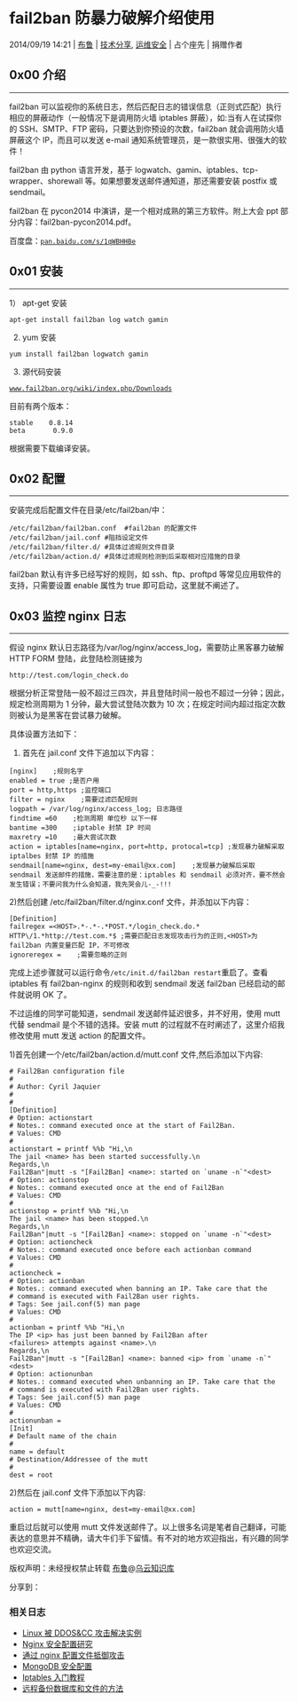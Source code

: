 # fail2ban 防暴力破解介绍使用

2014/09/19 14:21 | [布鲁](http://drops.wooyun.org/author/布鲁 "由 布鲁 发布") | [技术分享](http://drops.wooyun.org/category/tips "查看 技术分享 中的全部文章"), [运维安全](http://drops.wooyun.org/category/%e8%bf%90%e7%bb%b4%e5%ae%89%e5%85%a8 "查看 运维安全 中的全部文章") | 占个座先 | 捐赠作者

## 0x00 介绍

* * *

fail2ban 可以监视你的系统日志，然后匹配日志的错误信息（正则式匹配）执行相应的屏蔽动作（一般情况下是调用防火墙 iptables 屏蔽），如:当有人在试探你的 SSH、SMTP、FTP 密码，只要达到你预设的次数，fail2ban 就会调用防火墙屏蔽这个 IP，而且可以发送 e-mail 通知系统管理员，是一款很实用、很强大的软件！

fail2ban 由 python 语言开发，基于 logwatch、gamin、iptables、tcp-wrapper、shorewall 等。如果想要发送邮件通知道，那还需要安装 postfix 或 sendmail。

fail2ban 在 pycon2014 中演讲，是一个相对成熟的第三方软件。附上大会 ppt 部分内容：fail2ban-pycon2014.pdf。

百度盘：[`pan.baidu.com/s/1qWBHHBe`](http://pan.baidu.com/s/1qWBHHBe)

## 0x01 安装

* * *

1） apt-get 安装

```
apt-get install fail2ban log watch gamin 
```

2) yum 安装

```
yum install fail2ban logwatch gamin 
```

3) 源代码安装

[`www.fail2ban.org/wiki/index.php/Downloads`](http://www.fail2ban.org/wiki/index.php/Downloads)

目前有两个版本：

```
stable    0.8.14 
beta       0.9.0 
```

根据需要下载编译安装。

## 0x02 配置

* * *

安装完成后配置文件在目录/etc/fail2ban/中：

```
/etc/fail2ban/fail2ban.conf  #fail2ban 的配置文件
/etc/fail2ban/jail.conf #阻挡设定文件
/etc/fail2ban/filter.d/ #具体过滤规则文件目录 
/etc/fail2ban/action.d/ #具体过滤规则检测到后采取相对应措施的目录 
```

fail2ban 默认有许多已经写好的规则，如 ssh、ftp、proftpd 等常见应用软件的支持，只需要设置 enable 属性为 true 即可启动，这里就不阐述了。

## 0x03 监控 nginx 日志

* * *

假设 nginx 默认日志路径为/var/log/nginx/access_log，需要防止黑客暴力破解 HTTP FORM 登陆，此登陆检测链接为

```
http://test.com/login_check.do 
```

根据分析正常登陆一般不超过三四次，并且登陆时间一般也不超过一分钟；因此，规定检测周期为 1 分钟，最大尝试登陆次数为 10 次；在规定时间内超过指定次数则被认为是黑客在尝试暴力破解。

具体设置方法如下：

1) 首先在 jail.conf 文件下追加以下内容：

```
[nginx]    ;规则名字
enabled = true ;是否户用
port = http,https ;监控端口
filter = nginx    ;需要过滤匹配规则
logpath = /var/log/nginx/access_log; 日志路径
findtime =60    ;检测周期 单位秒 以下一样
bantime =300    ;iptable 封禁 IP 时间
maxretry =10    ;最大尝试次数
action = iptables[name=nginx, port=http, protocal=tcp] ;发现暴力破解采取 iptalbes 封禁 IP 的措施
sendmail[name=nginx, dest=my-email@xx.com]    ;发现暴力破解后采取 sendmail 发送邮件的措施，需要注意的是：iptables 和 sendmail 必须对齐，要不然会发生错误；不要问我为什么会知道，我先哭会儿-_-!!! 
```

2)然后创建 /etc/fail2ban/filter.d/nginx.conf 文件，并添加以下内容：

```
[Definition]
failregex =<HOST>.*-.*-.*POST.*/login_check.do.* HTTP\/1.*http://test.com.*$ ;需要匹配日志发现攻击行为的正则,<HOST>为 fail2ban 内置变量匹配 IP，不可修改
ignoreregex =    ;需要忽略的正则 
```

完成上述步骤就可以运行命令`/etc/init.d/fail2ban restart`重启了。查看 iptables 有 fail2ban-nginx 的规则和收到 sendmail 发送 fail2ban 已经启动的邮件就说明 OK 了。

不过运维的同学可能知道，sendmail 发送邮件延迟很多，并不好用，使用 mutt 代替 sendmail 是个不错的选择。安装 mutt 的过程就不在时阐述了，这里介绍我修改使用 mutt 发送 action 的配置文件。

1)首先创建一个/etc/fail2ban/action.d/mutt.conf 文件,然后添加以下内容:

```
# Fail2Ban configuration file
#
# Author: Cyril Jaquier
#
#
[Definition]
# Option: actionstart
# Notes.: command executed once at the start of Fail2Ban.
# Values: CMD
#
actionstart = printf %%b "Hi,\n
The jail <name> has been started successfully.\n
Regards,\n
Fail2Ban"|mutt -s "[Fail2Ban] <name>: started on `uname -n`"<dest>
# Option: actionstop
# Notes.: command executed once at the end of Fail2Ban
# Values: CMD
#
actionstop = printf %%b "Hi,\n
The jail <name> has been stopped.\n
Regards,\n
Fail2Ban"|mutt -s "[Fail2Ban] <name>: stopped on `uname -n`"<dest>
# Option: actioncheck
# Notes.: command executed once before each actionban command
# Values: CMD
#
actioncheck =
# Option: actionban
# Notes.: command executed when banning an IP. Take care that the
# command is executed with Fail2Ban user rights.
# Tags: See jail.conf(5) man page
# Values: CMD
#
actionban = printf %%b "Hi,\n
The IP <ip> has just been banned by Fail2Ban after
<failures> attempts against <name>.\n
Regards,\n
Fail2Ban"|mutt -s "[Fail2Ban] <name>: banned <ip> from `uname -n`"<dest>
# Option: actionunban
# Notes.: command executed when unbanning an IP. Take care that the
# command is executed with Fail2Ban user rights.
# Tags: See jail.conf(5) man page
# Values: CMD
#
actionunban =
[Init]
# Default name of the chain
#
name = default
# Destination/Addressee of the mutt
#
dest = root 
```

2)然后在 jail.conf 文件下添加以下内容:

```
action = mutt[name=nginx, dest=my-email@xx.com] 
```

重启过后就可以使用 mutt 文件发送邮件了。以上很多名词是笔者自己翻译，可能表达的意思并不精确，请大牛们手下留情。有不对的地方欢迎指出，有兴趣的同学也欢迎交流。

版权声明：未经授权禁止转载 [布鲁](http://drops.wooyun.org/author/布鲁 "由 布鲁 发布")@[乌云知识库](http://drops.wooyun.org)

分享到：

### 相关日志

*   [Linux 被 DDOS&CC 攻击解决实例](http://drops.wooyun.org/tips/2457)
*   [Nginx 安全配置研究](http://drops.wooyun.org/tips/1323)
*   [通过 nginx 配置文件抵御攻击](http://drops.wooyun.org/tips/734)
*   [MongoDB 安全配置](http://drops.wooyun.org/%e8%bf%90%e7%bb%b4%e5%ae%89%e5%85%a8/2470)
*   [Iptables 入门教程](http://drops.wooyun.org/tips/1424)
*   [远程备份数据库和文件的方法](http://drops.wooyun.org/tips/783)